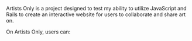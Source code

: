 Artists Only is a project designed to test my ability to utilize JavaScript and Rails to create an interactive website for users to collaborate and share art on. 
<!-- In the testing stage, this file will also be used to track the features as they are implemented and tested, non-commented features listed below are complete, some features will be removed as they aren't necessary to be listed for the average user (deleting posts, leaving chatrooms, etc.), these will be marked with an (*) for deletion before deployment -->
On Artists Only, users can:
    <!-- - create an account -->
    <!-- - delete account (*) -->
    <!-- - upload images or text: drawings, paintings, random pictures from their phones, short stories or poetry, etc. -->
    <!-- - delete posts (*) -->
    <!-- - other users can comment on posts -->
    <!-- - users can offer to collaborate with the Original Poster of a post -->
    <!-- - if the OP accepts, the second poster can upload a companion piece to their post, a short story based off of a drawing, extra lines of a poem, a picture they feels go well with a painting -->
    <!-- - these two users will be able to enter a chatroom together, where they can discuss anything about the collaboration (comment: this will be implemented last, as the chatroom will be difficult for me) -->
    <!-- - the OP can finalize their collaboration and publish it to the website -->
    <!-- - users can upvote posts that they like -->
    <!-- - the top rated posts of the week will be displayed in a Hall of Fame at the top of the page -->